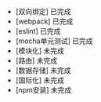 - [双向绑定] 已完成
- [webpack] 已完成
- [eslint] 已完成
- [mocha单元测试] 已完成
- [模块化] 未完成
- [路由] 未完成
- [数据存储] 未完成
- [国际化] 未完成
- [npm安装] 未完成
